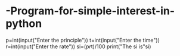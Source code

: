 # -Program-for-simple-interest-in-python
p=int(input("Enter the principle"))
t=int(input("Enter the time"))
r=int(input("Enter the rate"))
si=(p*r*t)/100
print("The si is"si)
